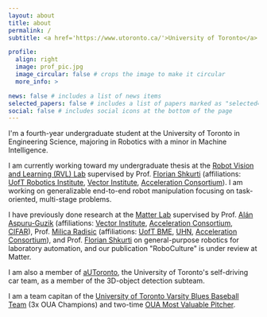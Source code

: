 ```yaml
---
layout: about
title: about
permalink: /
subtitle: <a href='https://www.utoronto.ca/'>University of Toronto</a>

profile:
  align: right
  image: prof_pic.jpg
  image_circular: false # crops the image to make it circular
  more_info: >

news: false # includes a list of news items
selected_papers: false # includes a list of papers marked as "selected={true}"
social: false # includes social icons at the bottom of the page
---
```


I'm a fourth-year undergraduate student at the University of Toronto in Engineering Science, majoring in Robotics with a minor in Machine Intelligence. 

I am currently working toward my undergraduate thesis at the [Robot Vision and Learning (RVL) Lab](https://rvl.cs.toronto.edu/) supervised by Prof. [Florian Shkurti](https://www.cs.toronto.edu/~florian/) (affiliations: [UofT Robotics Institute](https://robotics.utoronto.ca/), [Vector Institute](https://vectorinstitute.ai/), [Acceleration Consortium](https://acceleration.utoronto.ca/)). I am working on generalizable end-to-end robot manipulation focusing on task-oriented, multi-stage problems.

I have previously done research at the [Matter Lab](https://www.matter.toronto.edu/) supervised by Prof. [Alán Aspuru-Guzik](https://www.matter.toronto.edu/basic-content-page/about-alan) (affiliations: [Vector Institute](https://vectorinstitute.ai/), [Acceleration Consortium](https://acceleration.utoronto.ca/), [CIFAR](https://cifar.ca/)), Prof. [Milica Radisic](https://radisiclab.com/people/)  (affiliations: [UofT BME](https://bme.utoronto.ca/), [UHN](https://www.uhn.ca/), [Acceleration Consortium](https://acceleration.utoronto.ca/)), and Prof. [Florian Shkurti](https://www.cs.toronto.edu/~florian/) on general-purpose robotics for laboratory automation, and our publication "RoboCulture" is under review at Matter.

I am also a member of [aUToronto](https://www.autodrive.utoronto.ca/), the University of Toronto's self-driving car team, as a member of the 3D-object detection subteam. 

I am a team capitan of the [University of Toronto Varsity Blues Baseball Team](https://varsityblues.ca/sports/baseball) (3x OUA Champions) and two-time [OUA Most Valuable Pitcher](https://oua.ca/awards/sport_awards/baseball). 